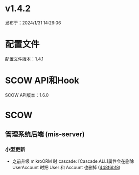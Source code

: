 # v1.4.2

发布于：2024/1/31 14:26:06



# 配置文件

配置文件版本：1.4.1


# SCOW API和Hook

SCOW API版本：1.6.0


# SCOW

## 管理系统后端 (mis-server) 

### 小型更新
- 之前升级 mikroORM 时 cascade: [Cascade.ALL]属性会在删除 UserAccount 时把 User 和 Account 也删掉 ([448f6bf8](https://github.com/PKUHPC/OpenSCOW/commit/448f6bf80953848c7d69ea262f8d72c58038804d))


